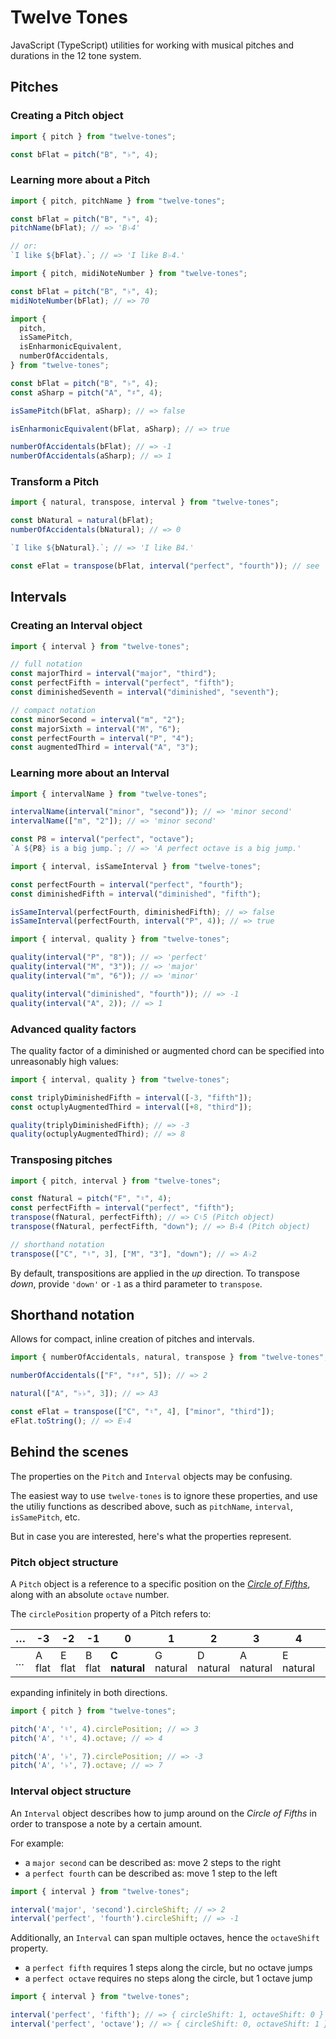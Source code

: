 # Twelve Tones

JavaScript (TypeScript) utilities for working with musical pitches and durations in the 12 tone system.

## Pitches

### Creating a Pitch object

```javascript
import { pitch } from "twelve-tones";

const bFlat = pitch("B", "♭", 4);
```

### Learning more about a Pitch

```javascript
import { pitch, pitchName } from "twelve-tones";

const bFlat = pitch("B", "♭", 4);
pitchName(bFlat); // => 'B♭4'

// or:
`I like ${bFlat}.`; // => 'I like B♭4.'
```

```javascript
import { pitch, midiNoteNumber } from "twelve-tones";

const bFlat = pitch("B", "♭", 4);
midiNoteNumber(bFlat); // => 70
```

```javascript
import {
  pitch,
  isSamePitch,
  isEnharmonicEquivalent,
  numberOfAccidentals,
} from "twelve-tones";

const bFlat = pitch("B", "♭", 4);
const aSharp = pitch("A", "♯", 4);

isSamePitch(bFlat, aSharp); // => false

isEnharmonicEquivalent(bFlat, aSharp); // => true

numberOfAccidentals(bFlat); // => -1
numberOfAccidentals(aSharp); // => 1
```

### Transform a Pitch

```javascript
import { natural, transpose, interval } from "twelve-tones";

const bNatural = natural(bFlat);
numberOfAccidentals(bNatural); // => 0

`I like ${bNatural}.`; // => 'I like B4.'

const eFlat = transpose(bFlat, interval("perfect", "fourth")); // see 'Intervals'
```

## Intervals

### Creating an Interval object

```javascript
import { interval } from "twelve-tones";

// full notation
const majorThird = interval("major", "third");
const perfectFifth = interval("perfect", "fifth");
const diminishedSeventh = interval("diminished", "seventh");

// compact notation
const minorSecond = interval("m", "2");
const majorSixth = interval("M", "6");
const perfectFourth = interval("P", "4");
const augmentedThird = interval("A", "3");
```

### Learning more about an Interval

```javascript
import { intervalName } from "twelve-tones";

intervalName(interval("minor", "second")); // => 'minor second'
intervalName(["m", "2"]); // => 'minor second'

const P8 = interval("perfect", "octave");
`A ${P8} is a big jump.`; // => 'A perfect octave is a big jump.'
```

```javascript
import { interval, isSameInterval } from "twelve-tones";

const perfectFourth = interval("perfect", "fourth");
const diminishedFifth = interval("diminished", "fifth");

isSameInterval(perfectFourth, diminishedFifth); // => false
isSameInterval(perfectFourth, interval("P", 4)); // => true
```

```javascript
import { interval, quality } from "twelve-tones";

quality(interval("P", "8")); // => 'perfect'
quality(interval("M", "3")); // => 'major'
quality(interval("m", "6")); // => 'minor'

quality(interval("diminished", "fourth")); // => -1
quality(interval("A", 2)); // => 1
```

### Advanced quality factors

The quality factor of a diminished or augmented chord can be specified into unreasonably high values:

```javascript
import { interval, quality } from "twelve-tones";

const triplyDiminishedFifth = interval([-3, "fifth"]);
const octuplyAugmentedThird = interval([+8, "third"]);

quality(triplyDiminishedFifth); // => -3
quality(octuplyAugmentedThird); // => 8
```

### Transposing pitches

```javascript
import { pitch, interval } from "twelve-tones";

const fNatural = pitch("F", "♮", 4);
const perfectFifth = interval("perfect", "fifth");
transpose(fNatural, perfectFifth); // => C♮5 (Pitch object)
transpose(fNatural, perfectFifth, "down"); // => B♭4 (Pitch object)

// shorthand notation
transpose(["C", "♮", 3], ["M", "3"], "down"); // => A♭2
```

By default, transpositions are applied in the _up_ direction. To transpose _down_, provide `'down'` or `-1` as a third parameter to `transpose`.

## Shorthand notation

Allows for compact, inline creation of pitches and intervals.

```javascript
import { numberOfAccidentals, natural, transpose } from "twelve-tones";

numberOfAccidentals(["F", "♯♯", 5]); // => 2

natural(["A", "♭♭", 3]); // => A3

const eFlat = transpose(["C", "♮", 4], ["minor", "third"]);
eFlat.toString(); // => E♭4
```

## Behind the scenes

The properties on the `Pitch` and `Interval` objects may be confusing.

The easiest way to use `twelve-tones` is to ignore these properties,
and use the utiliy functions as described above, such as `pitchName`, `interval`, `isSamePitch`, etc.

But in case you are interested, here's what the properties represent.

### Pitch object structure

A `Pitch` object is a reference to a specific position on the _[Circle of Fifths](https://en.wikipedia.org/wiki/Circle_of_fifths)_, along with an absolute `octave` number.

The `circlePosition` property of a Pitch refers to:

| … | -3     | -2     | -1     | 0         | 1         | 2         | 3         | 4         | 5         | 6       | 7       | 8   | … |
| - | ------ | ------ | ------ | --------- | --------- | --------- | --------- | --------- | --------- | ------- | ------- | --- | - |
| … | A flat | E flat | B flat | **C natural** | G natural | D natural | A natural | E natural | B natural | F sharp | C sharp | G sharp | … |

expanding infinitely in both directions.

```javascript
import { pitch } from "twelve-tones";

pitch('A', '♮', 4).circlePosition; // => 3
pitch('A', '♮', 4).octave; // => 4

pitch('A', '♭', 7).circlePosition; // => -3
pitch('A', '♭', 7).octave; // => 7
```

### Interval object structure

An `Interval` object describes how to jump around on the _Circle of Fifths_ in order to transpose a note by a certain amount.

For example:

* a `major second` can be described as: move 2 steps to the right
* a `perfect fourth` can be described as: move 1 step to the left

```javascript
import { interval } from "twelve-tones";

interval('major', 'second').circleShift; // => 2
interval('perfect', 'fourth').circleShift; // => -1
```

Additionally, an `Interval` can span multiple octaves, hence the `octaveShift` property.

* a `perfect fifth` requires 1 steps along the circle, but no octave jumps
* a `perfect octave` requires no steps along the circle, but 1 octave jump

```javascript
import { interval } from "twelve-tones";

interval('perfect', 'fifth'); // => { circleShift: 1, octaveShift: 0 }
interval('perfect', 'octave'); // => { circleShift: 0, octaveShift: 1 }
```
